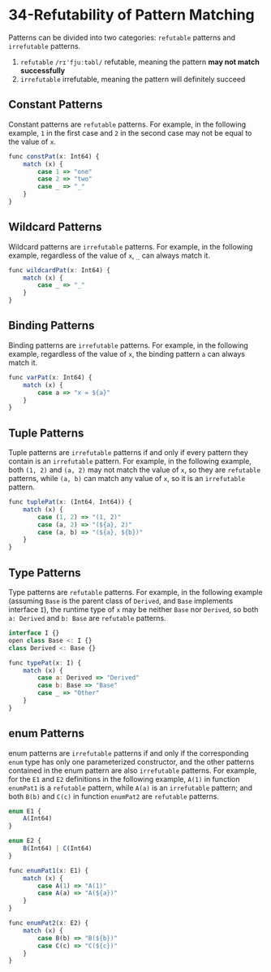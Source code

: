 # 34-Refutability of Pattern Matching

Patterns can be divided into two categories: `refutable` patterns and `irrefutable` patterns.

1. `refutable` `/rɪˈfjuːtəbl/` refutable, meaning the pattern **may not match successfully**
2. `irrefutable` irrefutable, meaning the pattern will definitely succeed

## Constant Patterns

Constant patterns are `refutable` patterns. For example, in the following example, `1` in the first case and `2` in the second case may not be equal to the value of `x`.

```javascript
func constPat(x: Int64) {
    match (x) {
        case 1 => "one"
        case 2 => "two"
        case _ => "_"
    }
}
```

## Wildcard Patterns

Wildcard patterns are `irrefutable` patterns. For example, in the following example, regardless of the value of `x`, `_` can always match it.

```javascript
func wildcardPat(x: Int64) {
    match (x) {
        case _ => "_"
    }
}
```

## Binding Patterns

Binding patterns are `irrefutable` patterns. For example, in the following example, regardless of the value of `x`, the binding pattern `a` can always match it.

```javascript
func varPat(x: Int64) {
    match (x) {
        case a => "x = ${a}"
    }
}
```

## Tuple Patterns

Tuple patterns are `irrefutable` patterns if and only if every pattern they contain is an `irrefutable` pattern. For example, in the following example, both `(1, 2)` and `(a, 2)` may not match the value of `x`, so they are `refutable` patterns, while `(a, b)` can match any value of `x`, so it is an `irrefutable` pattern.

```javascript
func tuplePat(x: (Int64, Int64)) {
    match (x) {
        case (1, 2) => "(1, 2)"
        case (a, 2) => "(${a}, 2)"
        case (a, b) => "(${a}, ${b})"
    }
}
```

## Type Patterns

Type patterns are `refutable` patterns. For example, in the following example (assuming `Base` is the parent class of `Derived`, and `Base` implements interface `I`), the runtime type of `x` may be neither `Base` nor `Derived`, so both `a: Derived` and `b: Base` are `refutable` patterns.

```javascript
interface I {}
open class Base <: I {}
class Derived <: Base {}

func typePat(x: I) {
    match (x) {
        case a: Derived => "Derived"
        case b: Base => "Base"
        case _ => "Other"
    }
}
```

## enum Patterns

enum patterns are `irrefutable` patterns if and only if the corresponding `enum` type has only one parameterized constructor, and the other patterns contained in the enum pattern are also `irrefutable` patterns. For example, for the `E1` and `E2` definitions in the following example, `A(1)` in function `enumPat1` is a `refutable` pattern, while `A(a)` is an `irrefutable` pattern; and both `B(b)` and `C(c)` in function `enumPat2` are `refutable` patterns.

```javascript
enum E1 {
    A(Int64)
}

enum E2 {
    B(Int64) | C(Int64)
}

func enumPat1(x: E1) {
    match (x) {
        case A(1) => "A(1)"
        case A(a) => "A(${a})"
    }
}

func enumPat2(x: E2) {
    match (x) {
        case B(b) => "B(${b})"
        case C(c) => "C(${c})"
    }
}
```